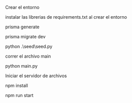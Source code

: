 Crear el entorno

instalar las librerias de requirements.txt al crear el entorno

prisma generate

prisma migrate dev

python .\seed\seed.py   

correr el archivo main

python main.py

Iniciar el servidor de archivos 

npm install

npm run start